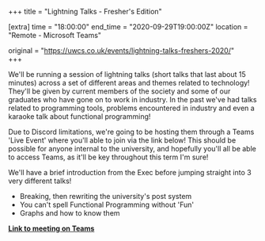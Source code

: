+++
title = "Lightning Talks - Fresher's Edition"

[extra]
time = "18:00:00"
end_time = "2020-09-29T19:00:00Z"
location = "Remote - Microsoft Teams"

original = "https://uwcs.co.uk/events/lightning-talks-freshers-2020/"    
+++

We'll be running a session of lightning talks (short talks that last about 15 minutes) across a set of different areas and themes related to technology\! They'll be given by current members of the society and some of our graduates who have gone on to work in industry. In the past we've had talks related to programming tools, problems encountered in industry and even a karaoke talk about functional programming\!

Due to Discord limitations, we're going to be hosting them through a Teams 'Live Event' where you'll able to join via the link below\! This should be possible for anyone internal to the university, and hopefully you'll all be able to access Teams, as it'll be key throughout this term I'm sure\!

We'll have a brief introduction from the Exec before jumping straight into 3 very different talks\!

  - Breaking, then rewriting the university's post system
  - You can't spell Functional Programming without 'Fun'
  - Graphs and how to know them

[**Link to meeting on Teams**](https://teams.microsoft.com/l/meetup-join/19%3ameeting_M2ZiM2Q1MWQtMGUzYi00NzVhLTgxNTUtNTI4ZDc1MjY3OThj%40thread.v2/0?context=%7b%22Tid%22%3a%2209bacfbd-47ef-4465-9265-3546f2eaf6bc%22%2c%22Oid%22%3a%227d440bc6-be23-4006-bbf2-4dac73be02f1%22%2c%22IsBroadcastMeeting%22%3atrue%7d)

